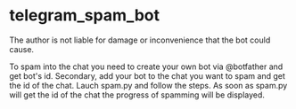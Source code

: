 # telegram_spam_bot
The author is not liable for damage or inconvenience that the bot could cause.

To spam into the chat you need to create your own bot via @botfather and get bot's id. 
Secondary, add your bot to the chat you want to spam and get the id of the chat.
Lauch spam.py and follow the steps.
As soon as spam.py will get the id of the chat the progress of spamming will be displayed.
